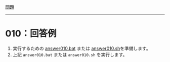 [問題](../README.md)

***
# 010：回答例

1. 実行するための [answer010.bat](answer010.bat) または [answer010.sh](answer010.sh)を準備します。
2. 上記 `answer010.bat` または `answer010.sh` を実行します。
